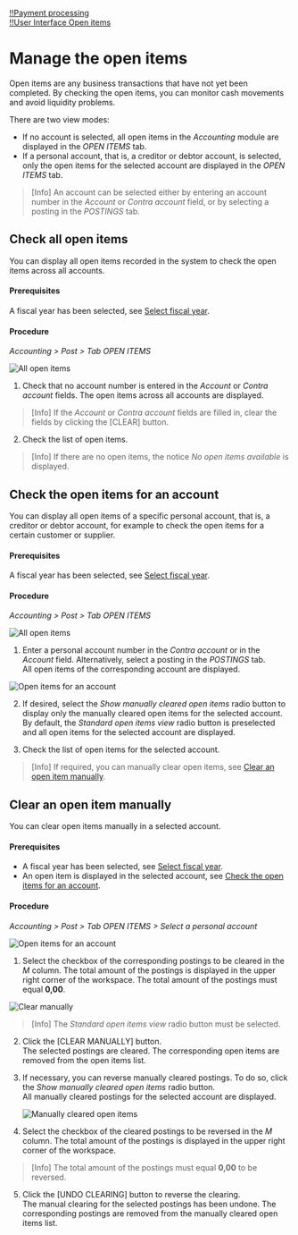 [!!Payment processing](RetailSuiteBanking)  
[!!User Interface Open items](../UserInterface/01d_OpenItems.md)  


# Manage the open items

Open items are any business transactions that have not yet been completed. By checking the open items, you can monitor cash movements and avoid liquidity problems.

There are two view modes:

- If no account is selected, all open items in the *Accounting* module are displayed in the *OPEN ITEMS* tab.
- If a personal account, that is, a creditor or debtor account, is selected, only the open items for the selected account are displayed in the *OPEN ITEMS* tab.

> [Info] An account can be selected either by entering an account number in the *Account* or *Contra account* field, or by selecting a posting in the *POSTINGS* tab.  


## Check all open items

You can display all open items recorded in the system to check the open items across all accounts.

#### Prerequisites

A fiscal year has been selected, see [Select fiscal year](./01_SelectFiscalYear.md).

#### Procedure

*Accounting > Post > Tab OPEN ITEMS*

![All open items](../../Assets/Screenshots/RetailSuiteAccounting/Book/OpenItems/AllOpenItems.png "[All open items]")

1. Check that no account number is entered in the *Account* or *Contra account* fields.
The open items across all accounts are displayed.

 > [Info] If the *Account* or *Contra account* fields are filled in, clear the fields by clicking the [CLEAR] button.

2. Check the list of open items.

 > [Info] If there are no open items, the notice *No open items available* is displayed.


## Check the open items for an account

You can display all open items of a specific personal account, that is, a creditor or debtor account, for example to check the open items for a certain customer or supplier.

#### Prerequisites

A fiscal year has been selected, see [Select fiscal year](./01_SelectFiscalYear.md).

#### Procedure

*Accounting > Post > Tab OPEN ITEMS*

![All open items](../../Assets/Screenshots/RetailSuiteAccounting/Book/OpenItems/AllOpenItems.png "[All open items]")

1. Enter a personal account number in the *Contra account* or in the *Account* field. Alternatively, select a posting in the *POSTINGS* tab.  
All open items of the corresponding account are displayed.  

  ![Open items for an account](../../Assets/Screenshots/RetailSuiteAccounting/Book/OpenItems/OpenItemsAccount.png "[Open items for an account]")

2. If desired, select the *Show manually cleared open items* radio button to display only the manually cleared open items for the selected account. By default, the *Standard open items view* radio button is preselected and all open items for the selected account are displayed.

3. Check the list of open items for the selected account.

 > [Info] If required, you can manually clear open items, see [Clear an open item manually](#clear-an-open-item-manually).


## Clear an open item manually

You can clear open items manually in a selected account.

#### Prerequisites

- A fiscal year has been selected, see [Select fiscal year](./01_SelectFiscalYear.md).
- An open item is displayed in the selected account, see [Check the open items for an account](#check-the-open-items-for-an-account).

#### Procedure

*Accounting > Post > Tab OPEN ITEMS > Select a personal account*

![Open items for an account](../../Assets/Screenshots/RetailSuiteAccounting/Book/OpenItems/OpenItemsAccount.png "[Open items for an account]")

1. Select the checkbox of the corresponding postings to be cleared in the *M* column.
The total amount of the postings is displayed in the upper right corner of the workspace. The total amount of the postings must equal **0,00**.

  ![Clear manually](../../Assets/Screenshots/RetailSuiteAccounting/Book/OpenItems/ClearManually.png "[Clear manually]")

  > [Info] The *Standard open items view* radio button must be selected.

2. Click the [CLEAR MANUALLY] button.  
The selected postings are cleared. The corresponding open items are removed from the open items list.

3. If necessary, you can reverse manually cleared postings. To do so, click the *Show manually cleared open items* radio button.   
All manually cleared postings for the selected account are displayed.

   ![Manually cleared open items](../../Assets/Screenshots/RetailSuiteAccounting/Book/OpenItems/ManuallyClearedOPOS.png "[Manually cleared open items]")

4. Select the checkbox of the cleared postings to be reversed in the *M* column.
The total amount of the postings is displayed in the upper right corner of the workspace.

  > [Info] The total amount of the postings must equal **0,00** to be reversed.

5. Click the [UNDO CLEARING] button to reverse the clearing.  
The manual clearing for the selected postings has been undone. The corresponding postings are removed from the manually cleared open items list.
